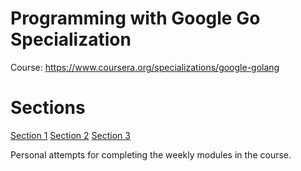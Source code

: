# Programming with Google Go Specialization

Course: https://www.coursera.org/specializations/google-golang

# Sections
[Section 1](../GoBasics-1)
[Section 2](../GoBasics-2)
[Section 3](../GoBasics-3)

Personal attempts for completing the weekly modules in the course.